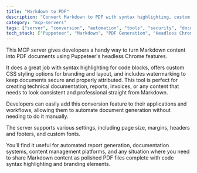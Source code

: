 ```yaml
---
title: "Markdown to PDF"
description: "Convert Markdown to PDF with syntax highlighting, custom styling, and watermarking for professional document generation."
category: "mcp-servers"
tags: ["server", "conversion", "automation", "tools", "security", "document generation", "Markdown to PDF", "Puppeteer"]
tech_stack: ["Puppeteer", "Markdown", "PDF Generation", "Headless Chrome", "Document Processing", "CSS"]
---
```


This MCP server gives developers a handy way to turn Markdown content into PDF documents using Puppeteer's headless Chrome features. 

It does a great job with syntax highlighting for code blocks, offers custom CSS styling options for branding and layout, and includes watermarking to keep documents secure and properly attributed. This tool is perfect for creating technical documentation, reports, invoices, or any content that needs to look consistent and professional straight from Markdown.

Developers can easily add this conversion feature to their applications and workflows, allowing them to automate document generation without needing to do it manually.

The server supports various settings, including page size, margins, headers and footers, and custom fonts.

You’ll find it useful for automated report generation, documentation systems, content management platforms, and any situation where you need to share Markdown content as polished PDF files complete with code syntax highlighting and branding elements.